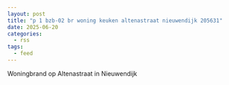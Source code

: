 ```yaml
---
layout: post
title: "p 1 bzb-02 br woning keuken altenastraat nieuwendijk 205631"
date: 2025-06-20
categories: 
  - rss
tags: 
  - feed
---
```


Woningbrand op Altenastraat in Nieuwendijk
